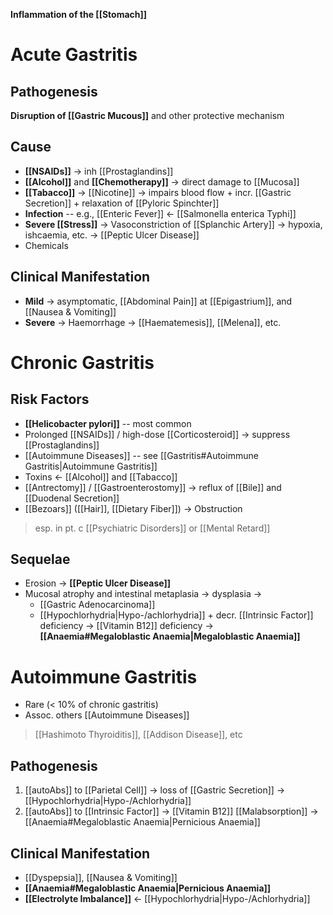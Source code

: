 **Inflammation of the [[Stomach]]**

# Acute Gastritis
## Pathogenesis
**Disruption of [[Gastric Mucous]]** and other protective mechanism

## Cause
- **[[NSAIDs]]** -> inh [[Prostaglandins]]
- **[[Alcohol]]** and **[[Chemotherapy]]**  -> direct damage to [[Mucosa]]
- **[[Tabacco]]** -> [[Nicotine]] -> impairs blood flow + incr. [[Gastric Secretion]] + relaxation of [[Pyloric Spinchter]]
- **Infection** -- e.g., [[Enteric Fever]] <- [[Salmonella enterica Typhi]]
- **Severe [[Stress]]** -> Vasoconstriction of [[Splanchic Artery]] -> hypoxia, ishcaemia, etc. -> [[Peptic Ulcer Disease]]
- Chemicals

## Clinical Manifestation
- **Mild** -> asymptomatic, [[Abdominal Pain]] at [[Epigastrium]], and [[Nausea & Vomiting]]
- **Severe** -> Haemorrhage -> [[Haematemesis]], [[Melena]], etc.

# Chronic Gastritis
## Risk Factors
- **[[Helicobacter pylori]]** -- most common
- Prolonged [[NSAIDs]] / high-dose [[Corticosteroid]] -> suppress [[Prostaglandins]]
- [[Autoimmune Diseases]] -- see [[Gastritis#Autoimmune Gastritis|Autoimmune Gastritis]]
- Toxins <- [[Alcohol]] and [[Tabacco]]
- [[Antrectomy]] / [[Gastroenterostomy]] -> reflux of [[Bile]] and [[Duodenal Secretion]]
- [[Bezoars]] ([[Hair]], [[Dietary Fiber]]) -> Obstruction
> esp. in pt. c [[Psychiatric Disorders]] or [[Mental Retard]] 

## Sequelae
- Erosion -> **[[Peptic Ulcer Disease]]**
- Mucosal atrophy and intestinal metaplasia -> dysplasia ->
	- [[Gastric Adenocarcinoma]]
	- [[Hypochlorhydria|Hypo-/achlorhydria]] + decr. [[Intrinsic Factor]] deficiency -> [[Vitamin B12]] deficiency -> **[[Anaemia#Megaloblastic Anaemia|Megaloblastic Anaemia]]**

# Autoimmune Gastritis
- Rare (< 10% of chronic gastritis)
- Assoc. others [[Autoimmune Diseases]]
> [[Hashimoto Thyroiditis]], [[Addison Disease]], etc

## Pathogenesis
1. [[autoAbs]] to [[Parietal Cell]] -> loss of [[Gastric Secretion]] -> [[Hypochlorhydria|Hypo-/Achlorhydria]]
2. [[autoAbs]] to [[Intrinsic Factor]] -> [[Vitamin B12]] [[Malabsorption]] -> [[Anaemia#Megaloblastic Anaemia|Pernicious Anaemia]]

## Clinical Manifestation
- [[Dyspepsia]], [[Nausea & Vomiting]]
- **[[Anaemia#Megaloblastic Anaemia|Pernicious Anaemia]]**
- **[[Electrolyte Imbalance]]** <- [[Hypochlorhydria|Hypo-/Achlorhydria]]